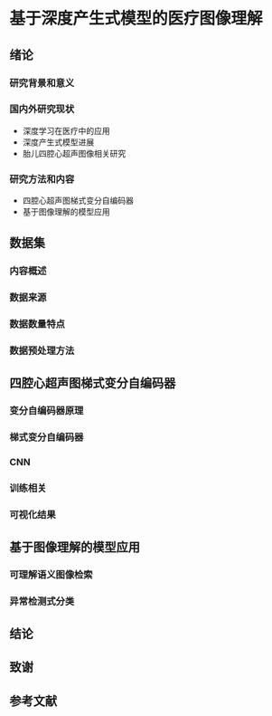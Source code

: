 # 基于深度产生式模型的医疗图像理解
## 绪论
### 研究背景和意义
### 国内外研究现状
* 深度学习在医疗中的应用
* 深度产生式模型进展
* 胎儿四腔心超声图像相关研究
### 研究方法和内容
* 四腔心超声图梯式变分自编码器
* 基于图像理解的模型应用

## 数据集
###  内容概述
###  数据来源
###  数据数量特点
###  数据预处理方法

## 四腔心超声图梯式变分自编码器
### 变分自编码器原理
### 梯式变分自编码器
### CNN
### 训练相关
### 可视化结果

## 基于图像理解的模型应用
### 可理解语义图像检索
### 异常检测式分类

## 结论
## 致谢
## 参考文献
